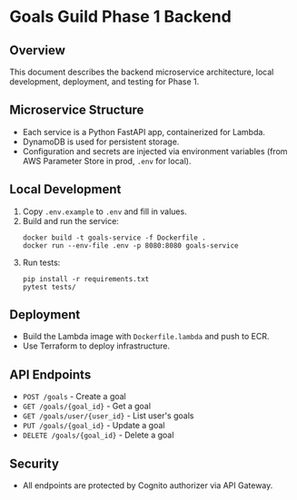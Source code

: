 # Goals Guild Phase 1 Backend

## Overview

This document describes the backend microservice architecture, local development, deployment, and testing for Phase 1.

## Microservice Structure

- Each service is a Python FastAPI app, containerized for Lambda.
- DynamoDB is used for persistent storage.
- Configuration and secrets are injected via environment variables (from AWS Parameter Store in prod, `.env` for local).

## Local Development

1. Copy `.env.example` to `.env` and fill in values.
2. Build and run the service:
   ```
   docker build -t goals-service -f Dockerfile .
   docker run --env-file .env -p 8080:8080 goals-service
   ```
3. Run tests:
   ```
   pip install -r requirements.txt
   pytest tests/
   ```

## Deployment

- Build the Lambda image with `Dockerfile.lambda` and push to ECR.
- Use Terraform to deploy infrastructure.

## API Endpoints

- `POST /goals` - Create a goal
- `GET /goals/{goal_id}` - Get a goal
- `GET /goals/user/{user_id}` - List user's goals
- `PUT /goals/{goal_id}` - Update a goal
- `DELETE /goals/{goal_id}` - Delete a goal

## Security

- All endpoints are protected by Cognito authorizer via API Gateway.
